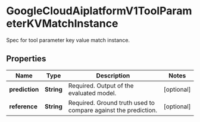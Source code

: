 

# GoogleCloudAiplatformV1ToolParameterKVMatchInstance

Spec for tool parameter key value match instance.

## Properties

| Name | Type | Description | Notes |
|------------ | ------------- | ------------- | -------------|
|**prediction** | **String** | Required. Output of the evaluated model. |  [optional] |
|**reference** | **String** | Required. Ground truth used to compare against the prediction. |  [optional] |



